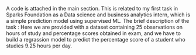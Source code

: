 A code is attached in the main section. This is related to my first task in Sparks Foundation as a Data science and business analytics intern, which is a simple prediction model using supervised ML.
The brief description of the task : Here we are provided with a dataset containing 25 observations on hours of study and percentage scores obtained in exam, and we have to build a regrassion model to predict the percentage score of a student who studies 9.25 hours per day.
